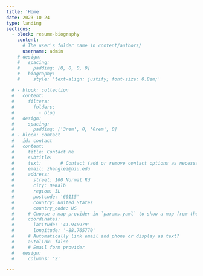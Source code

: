 ```yaml
---
title: 'Home'
date: 2023-10-24
type: landing
sections:
  - block: resume-biography
    content:
      # The user's folder name in content/authors/
      username: admin
    # design:
    #   spacing:
    #     padding: [0, 0, 0, 0]
    #   biography:
    #     style: 'text-align: justify; font-size: 0.8em;'

  # - block: collection
  #   content:
  #     filters:
  #       folders:
  #         - blog
  #   design:
  #     spacing:
  #       padding: ['3rem', 0, '6rem', 0]
  # - block: contact
  #   id: contact
  #   content:
  #     title: Contact Me
  #     subtitle:
  #     text:       # Contact (add or remove contact options as necessary)
  #     email: zhanglei@niu.edu
  #     address:
  #       street: 100 Normal Rd
  #       city: DeKalb
  #       region: IL
  #       postcode: '60115'
  #       country: United States
  #       country_code: US
  #     # Choose a map provider in `params.yaml` to show a map from these coordinates
  #     coordinates:
  #       latitude: '41.940979'
  #       longitude: '-88.765770'
  #     # Automatically link email and phone or display as text?
  #     autolink: false
  #     # Email form provider
  #   design:
  #     columns: '2'

---
```

